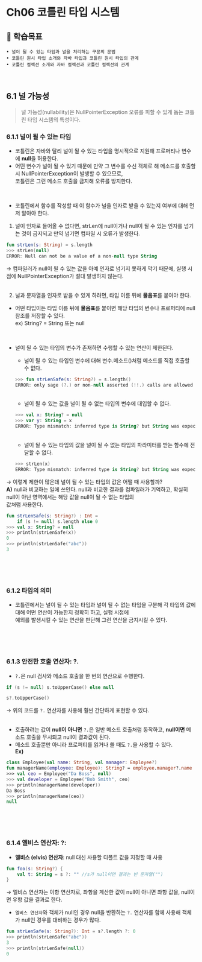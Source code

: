 # Ch06 코틀린 타입 시스템 
## 📌 학습목표
```
• 널이 될 수 있는 타입과 널을 처리하는 구문의 문법
• 코틀린 원시 타입 소개와 자바 타입과 코틀린 원시 타입의 관계
• 코틀린 컬렉션 소개와 자바 컬렉션과 코틀린 컬렉션의 관계
```
<br>

## 6.1 널 가능성
> 널 가능성(nullability)은 NullPointerException 오류를 피할 수 있게 돕는 코틀린 타입 시스템의 특성이다.

### 6.1.1 널이 될 수 있는 타입
- 코틀린은 자바와 달리 널이 될 수 있는 타입을 명시적으로 지원해 프로퍼티나 변수에 **null**을 허용한다.
- 어떤 변수가 널이 될 수 있기 때문에 만약 그 변수를 수신 객체로 해 메소드를 호출할 시 NullPointerException이 발생할 수 있으므로,<br>
  코틀린은 그런 메소드 호출을 금지해 오류를 방지한다.
<br>

- 코틀린에서 함수를 작성할 때 이 함수가 널을 인자로 받을 수 있는지 여부에 대해 먼저 알아야 한다.
1) 널이 인자로 들어올 수 없다면, strLen에 null이거나 null이 될 수 있는 인자를 넘기는 것이 금지되고 만약 넘기면 컴파일 시 오류가 발생한다.
```kotlin
fun strLen(s: String) = s.length
>>> strLen(null)
ERROR: Null can not be a value of a non-null type String
```
→ 컴파일러가 null이 될 수 있는 값을 아예 인자로 넘기지 못하게 막기 때문에, 실행 시점에 NullPointerException가 절대 발생하지 않는다.
<br>
<br>

2) 널과 문자열을 인자로 받을 수 있게 하려면, 타입 이름 뒤에 **물음표**를 붙여야 한다.
- 어떤 타입이든 타입 이름 뒤에 **물음표**를 붙이면 해당 타입의 변수나 프로퍼티에 null 참조를 저장할 수 있다. <br>
ex) String? = String 또는 null
<br>

- 널이 될 수 있는 타입의 변수가 존재하면 수행할 수 있는 연산이 제한된다.
  - 널이 될 수 있는 타입인 변수에 대해 변수.메소드()처럼 메소드를 직접 호출할 수 없다.
  ```kotlin
  >>> fun strLenSafe(s: String?) = s.length()
  ERROR: only sage (?.) or non-null asserted (!!.) calls are allowed on a nullable receiver of type kotlin.String?
  ```
  <br>

  - 널이 될 수 있는 값을 널이 될 수 없는 타입의 변수에 대입할 수 없다.
  ```kotlin
  >>> val x: String? = null
  >>> var y: String = x
  ERROR: Type mismatch: inferred type is String? but String was expected
  ```
  <br>
  
  - 널이 될 수 있는 타입의 값을 널이 될 수 없는 타입의 파라미터를 받는 함수에 전달할 수 없다.
  ```kotlin
  >>> strLen(x)
  ERROR: Type mismatch: inferred type is String? but String was expected
  ```
→ 이렇게 제한이 많은데 널이 될 수 있는 타입의 값은 어떨 때 사용할까? <br>
**A)** null과 비교하는 일에 쓰인다. null과 비교한 결과를 컴파일러가 기억하고, 확실히 null이 아닌 영역에서는 해당 값을 null이 될 수 없는 타입의<br> 값처럼 사용한다.
```kotlin
fun strLenSafe(s: String?) : Int = 
    if (s != null) s.length else 0
>>> val x: String? = null
>>> println(strLenSafe(x))
0
>>> println(strLenSafe("abc"))
3
```
<br>
<br>
<br>

### 6.1.2 타입의 의미
- 코틀린에서는 널이 될 수 있는 타입과 널이 될 수 없는 타입을 구분해 각 타입의 값에 대해 어떤 연산이 가능한지 정확히 하고, 실행 시점에<br> 예외를 발생시킬 수 있는 연산을 판단해 그런 연산을 금지시킬 수 있다.
<br>
<br>
<br>

### 6.1.3 안전한 호출 연산자: ?.
- `?.`은 null 검사와 메소드 호출을 한 번의 연산으로 수행한다.
```kotlin
if (s != null) s.toUpperCase() else null
```
```kotlin
s?.toUpperCase()
```
→ 위의 코드를 `?.` 연산자를 사용해 훨씬 간단하게 표현할 수 있다. 
<br>
<br>

- 호출하려는 값이 **null이 아니면** `?.`은 일반 메소드 호출처럼 동작하고, **null이면** 메소드 호출을 무시되고 null이 결과값이 된다.
- 메소드 호출뿐만 아니라 프로퍼티를 읽거나 쓸 때도 `?.`을 사용할 수 있다.<br>
**Ex)**
```kotlin
class Employee(val name: String, val manager: Employee?)
fun managerName(employee: Employee): String? = employee.manager?.name
>>> val ceo = Employee("Da Boss", null)
>>> val developer = Employee("Bob Smith", ceo)
>>> println(managerName(developer))
Da Boss
>>> println(managerName(ceo))
null
```
<br>
<br>
<br>

### 6.1.4 엘비스 연산자: ?:
- **엘비스 (elvis) 연산자**: null 대신 사용할 디폴트 값을 지정할 때 사용
```kotlin
fun foo(s: String?) {
    val t: String = s ?: "" //s가 null이면 결과는 빈 문자열("")
}
```
→ 엘비스 연산자는 이항 연산자로, 좌항을 계산한 값이 null이 아니면 좌항 값을, null이면 우항 값을 결과로 한다.
<br>

- `엘비스 연산자`와 객체가 null인 경우 null을 반환하는 `?.` 연산자를 함께 사용해 객체가 null인 경우를 대비하는 경우가 많다.
```kotlin
fun strLenSafe(s: String?): Int = s?.length ?: 0
>>> println(strLenSafe("abc"))
3
>>> println(strLenSafe(null))
0
```
